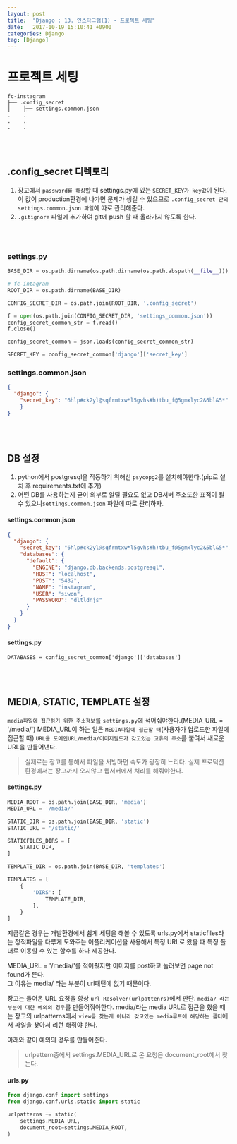 ```yaml
---
layout: post
title:  "Django : 13. 인스타그램(1) - 프로젝트 세팅"
date:   2017-10-19 15:10:41 +0900
categories: Django
tag: [Django]
---
```


# 프로젝트 세팅

```
fc-instagram
├── .config_secret
│    ├── settings.common.json
.    .	  
.    .
.    .
```

<br><br>

## .config_secret 디렉토리

1. 장고에서 `password를 해싱`할 때 settings.py에 있는 `SECRET_KEY가 key값`이 된다. 이 값이 production환경에 나가면 문제가 생길 수 있으므로 `.config_secret 안의 settings.common.json 파일`에 따로 관리해준다.
2. `.gitignore` 파일에 추가하여 git에 push 할 때 올라가지 않도록 한다.

<br><br>

### settings.py

```python
BASE_DIR = os.path.dirname(os.path.dirname(os.path.abspath(__file__)))

# fc-intagram
ROOT_DIR = os.path.dirname(BASE_DIR)

CONFIG_SECRET_DIR = os.path.join(ROOT_DIR, '.config_secret')

f = open(os.path.join(CONFIG_SECRET_DIR, 'settings_common.json'))
config_secret_common_str = f.read()
f.close()

config_secret_common = json.loads(config_secret_common_str)

SECRET_KEY = config_secret_common['django']['secret_key']
```

### settings.common.json

```json
{
  "django": {
    "secret_key": "6hlp#ck2yl@sqfrmtxw*l5gvhs#h)tbu_f@5gmxlyc2&5bl&5*"
    }
}
```

<br><br>

## DB 설정

1. python에서 postgresql을 작동하기 위해선 `psycopg2`를 설치해야한다.(pip로 설치 후 requirements.txt에 추가)
2. 어떤 DB를 사용하는지 굳이 외부로 알릴 필요도 없고 DB서버 주소또한 표적이 될 수 있으니`settings.common.json` 파일에 따로 관리하자.

#### settings.common.json

```json
{
  "django": {
    "secret_key": "6hlp#ck2yl@sqfrmtxw*l5gvhs#h)tbu_f@5gmxlyc2&5bl&5*",
    "databases": {
      "default": {
        "ENGINE": "django.db.backends.postgresql",
        "HOST": "localhost",
        "POST": "5432",
        "NAME": "instagram",
        "USER": "siwon",
        "PASSWORD": "dltldnjs"
      }
    }
  }
}
```

#### settings.py

```
DATABASES = config_secret_common['django']['databases']
```

<br><br>

## MEDIA, STATIC, TEMPLATE 설정

`media파일에 접근하기 위한 주소정보`를 `settings.py`에 적어줘야한다.(MEDIA\_URL = '/media/')
MEDIA\_URL이 하는 일은 `MEDIA파일에 접근할 때`(사용자가 업로드한 파일에 접근할 때) `URL을 도메인URL/media/이미지필드가 갖고있는 고유의 주소`를 붙여서 새로운 URL을 만들어낸다.

> 실제로는 장고를 통해서 파일을 서빙하면 속도가 굉장히 느리다. 실제 프로덕션 환경에서는 장고까지 오지않고 웹서버에서 처리를 해줘야한다.


#### settings.py

```python
MEDIA_ROOT = os.path.join(BASE_DIR, 'media')
MEDIA_URL = '/media/'

STATIC_DIR = os.path.join(BASE_DIR, 'static')
STATIC_URL = '/static/'

STATICFILES_DIRS = [
    STATIC_DIR,
]

TEMPLATE_DIR = os.path.join(BASE_DIR, 'templates')

TEMPLATES = [
    {
        'DIRS': [
            TEMPLATE_DIR,
        ],
    }
]
```

지금같은 경우는 개발환경에서 쉽게 세팅을 해볼 수 있도록 urls.py에서 staticfiles라는 정적파일을 다루게 도와주는 어플리케이션을 사용해서 특정 URL로 왔을 때 특정 폴더로 이동할 수 있는 함수를 하나 제공한다.

MEDIA\_URL = '/media/'를 적어줬지만 이미지를 post하고 눌러보면 page not found가 뜬다.<br>
그 이유는 media/ 라는 부분이 url패턴에 없기 때문이다.

장고는 들어온 URL 요청을 항상 `url Resolver(urlpattenrs)`에서 판단. `media/ 라는 부분에 대한 예외의 경우`를 만들어줘야한다. media/라는 media URL로 접근을 했을 때는 장고의 urlpatterns에서 `view를 찾는게 아니라 갖고있는 media루트에 해당하는 폴더`에서 파일을 찾아서 리턴 해줘야 한다.

아래와 같이 예외의 경우를 만들어준다.

> urlpattern중에서 settings.MEDIA\_URL로 온 요청은 document\_root에서 찾는다.

#### urls.py

```python
from django.conf import settings
from django.conf.urls.static import static

urlpatterns += static(
    settings.MEDIA_URL,
    document_root=settings.MEDIA_ROOT,
)
```
